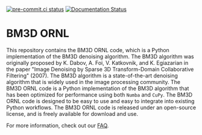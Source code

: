 [![pre-commit.ci status](https://results.pre-commit.ci/badge/github/ornlneutronimaging/bm3dornl/next.svg)](https://results.pre-commit.ci/latest/github/ornlneutronimaging/bm3dornl/next)
[![Documentation Status](https://readthedocs.org/projects/bm3dornl/badge/?version=latest)](https://bm3dornl.readthedocs.io/en/latest/?badge=latest)

BM3D ORNL
=========

This repository contains the BM3D ORNL code, which is a Python implementation of the BM3D denoising algorithm. The BM3D algorithm was originally proposed by K. Dabov, A. Foi, V. Katkovnik, and K. Egiazarian in the paper "Image Denoising by Sparse 3D Transform-Domain Collaborative Filtering" (2007).
The BM3D algorithm is a state-of-the-art denoising algorithm that is widely used in the image processing community.
The BM3D ORNL code is a Python implementation of the BM3D algorithm that has been optimized for performance using both `Numba` and `CuPy`.
The BM3D ORNL code is designed to be easy to use and easy to integrate into existing Python workflows.
The BM3D ORNL code is released under an open-source license, and is freely available for download and use.

For more information, check out our [FAQ](docs/FAQ.md).
